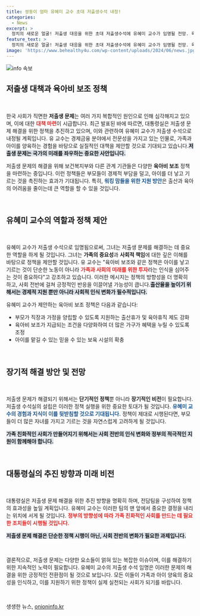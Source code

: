 ```yaml
---
title: 쌍둥이 엄마 유혜미 교수 초대 저출생수석 내정!
categories:
  - News
excerpt: >
  정치의 새로운 얼굴! 저출생 대응을 위한 초대 저출생수석에 유혜미 교수가 임명될 전망. 육아비 보조 정책 등 혁신적 제안으로 저출생 문제 해결에 나선다!
feature_text: >
  정치의 새로운 얼굴! 저출생 대응을 위한 초대 저출생수석에 유혜미 교수가 임명될 전망. 육아비 보조 정책 등 혁신적 제안으로 저출생 문제 해결에 나선다!
image: 'https://www.behealthy4u.com/wp-content/uploads/2024/06/news.jpg'
---
```


<p><img src="https://www.behealthy4u.com/wp-content/uploads/2024/06/news.jpg" alt="info 속보" /></p>

<h2 data-ke-size="size26">저출생 대책과 육아비 보조 정책</h2>

<p data-ke-size="size16">&nbsp;</p>

<p data-ke-size="size16">한국 사회가 직면한 <b>저출생 문제</b>는 여러 가지 복합적인 원인으로 인해 심각해지고 있으며, 이에 대한 <b><span style="color: #ee2323;">대책 마련</span></b>이 시급합니다. 최근 발표된 바에 따르면, 대통령실은 저출생 문제 해결을 위한 정책을 추진하고 있으며, 이와 관련하여 유혜미 교수가 저출생 수석으로 내정될 계획입니다. 유 교수는 경제금융 분야에서 전문성을 가지고 있는 인물로, 가족과 아이를 양육하는 경험을 바탕으로 실질적인 대책을 제안할 것으로 기대되고 있습니다.<b><span style="background-color: #21538527;">저출생 문제는 국가의 미래를 좌우하는 중요한 사안입니다.</span></b></p>

<p data-ke-size="size16">저출생 문제의 해결을 위해 보건복지부와 다른 관계 기관들은 다양한 <b>육아비 보조</b> 정책을 마련하는 중입니다. 이런 정책들은 부모들이 경제적 부담을 덜고, 아이를 더 낳고 기르는 것을 촉진하는 효과가 기대됩니다. 특히, <b><span style="color: #1a5490;">워킹 맘들을 위한 지원 방안</span></b>은 출산과 육아의 어려움을 줄이는데 큰 역할을 할 수 있을 것입니다.</p>

<p data-ke-size="size16">&nbsp;</p>

<h2 data-ke-size="size26">유혜미 교수의 역할과 정책 제안</h2>

<p data-ke-size="size16">&nbsp;</p>

<p data-ke-size="size16">유혜미 교수가 저출생 수석으로 임명됨으로써, 그녀는 저출생 문제를 해결하는 데 중요한 역할을 하게 될 것입니다. 그녀는 <b>가족의 중요성</b>과 <b>사회적 책임</b>에 대한 깊은 이해를 바탕으로 정책을 제안할 것입니다. 유 교수는 "육아비 보조와 같은 정책은 아이를 낳고 기르는 것이 단순한 노동이 아니라 <b><span style="color: #ee2323;">가족과 사회의 미래를 위한 투자</span></b>라는 인식을 심어주는 것이 중요하다"고 강조하고 있습니다. 이러한 메시지는 정책의 방향성을 더 명확히 하고, 사회 전반에 걸쳐 긍정적인 반응을 이끌어낼 가능성이 큽니다.<b><span style="background-color: #21538527;">출산율을 높이기 위해서는 경제적 지원 뿐만 아니라 사회적 인식 변화가 필수적입니다.</span></b></p>

<p data-ke-size="size16">유혜미 교수가 제안하는 육아비 보조 정책은 다음과 같습니다:</p>

<ul>
    <li>부모가 직장과 가정을 양립할 수 있도록 지원하는 출산휴가 및 육아휴직 제도 강화</li>
    <li>육아비 보조가 지급되는 조건을 다양화하여 더 많은 가구가 혜택을 누릴 수 있도록 조정</li>
    <li>아이를 맡길 수 있는 믿을 수 있는 보육 시설의 확충</li>
</ul>

<p data-ke-size="size16">&nbsp;</p>

<h2 data-ke-size="size26">장기적 해결 방안 및 전망</h2>

<p data-ke-size="size16">&nbsp;</p>

<p data-ke-size="size16">저출생 문제가 해결되기 위해서는 <b>단기적인 정책</b>뿐 아니라 <b>장기적인 비전</b>이 필요합니다. 저출생 수석실의 설립은 이러한 정책 실행을 위한 중요한 토대가 될 것입니다. <b><span style="color: #1a5490;">유혜미 교수의 경험과 지식이 이를 뒷받침할 것으로 기대됩니다.</span></b> 정책이 제대로 시행된다면, 부모들이 더 많은 자녀를 가지고 기르는 것을 자연스럽게 고려하게 될 것입니다. </p>

<p data-ke-size="size16"><b><span style="background-color: #21538527;">가족 친화적인 사회가 만들어지기 위해서는 사회 전반의 인식 변화와 정부의 적극적인 지원이 함께해야 합니다.</span></b></p>

<p data-ke-size="size16">&nbsp;</p>

<h2 data-ke-size="size26">대통령실의 추진 방향과 미래 비전</h2>

<p data-ke-size="size16">&nbsp;</p>

<p data-ke-size="size16">대통령실은 저출생 문제 해결을 위한 추진 방향을 명확히 하며, 전담팀을 구성하여 정책의 효과성을 높일 계획입니다. 유혜미 교수는 이러한 팀의 맨 앞에서 중요한 결정을 내리는 위치에 서게 될 것입니다. <b><span style="color: #ee2323;">정부의 방향성에 따라 가족 친화적인 사회를 만드는 데 필요한 조치들이 시행될 것입니다.</span></b></p>

<p data-ke-size="size16"><b><span style="background-color: #21538527;">저출생 문제 해결은 단순한 정책 시행이 아닌, 사회 전반의 변화가 필요한 과제입니다.</span></b></p>

<p data-ke-size="size16">&nbsp;</p> 

<p data-ke-size="size16">결론적으로, 저출생 문제는 다양한 요소들이 얽혀 있는 복잡한 이슈이며, 이를 해결하기 위한 지속적인 노력이 필요합니다. 유혜미 교수의 저출생 수석 임명은 이러한 문제의 해결을 위한 긍정적인 전환점이 될 것으로 보입니다. 모든 이들이 가족과 아이 양육의 중요성을 인식하고, 이를 지원하기 위한 정책이 실제 실천되는 사회가 되기를 바랍니다.</p> 

<p data-ke-size="size16">&nbsp;</p>
생생한 뉴스, <a href="https://onioninfo.kr" rel="dofollow">onioninfo.kr</a>


